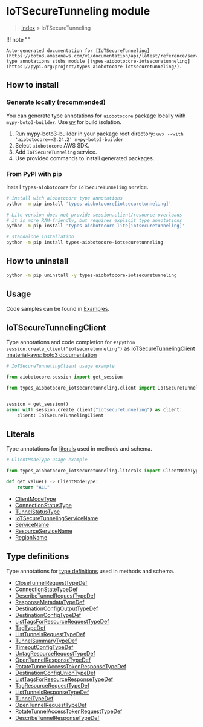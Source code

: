 # IoTSecureTunneling module

> [Index](../README.md) > IoTSecureTunneling


!!! note ""

    Auto-generated documentation for [IoTSecureTunneling](https://boto3.amazonaws.com/v1/documentation/api/latest/reference/services/iotsecuretunneling.html#iotsecuretunneling)
    type annotations stubs module [types-aiobotocore-iotsecuretunneling](https://pypi.org/project/types-aiobotocore-iotsecuretunneling/).

## How to install

### Generate locally (recommended)

You can generate type annotations for `aiobotocore` package locally with `mypy-boto3-builder`.
Use [uv](https://docs.astral.sh/uv/getting-started/installation/) for build isolation.

1. Run mypy-boto3-builder in your package root directory: `uvx --with 'aiobotocore==2.24.2' mypy-boto3-builder`
1. Select `aiobotocore` AWS SDK.
1. Add `IoTSecureTunneling` service.
1. Use provided commands to install generated packages.



### From PyPI with pip

Install `types-aiobotocore` for `IoTSecureTunneling` service.

```bash
# install with aiobotocore type annotations
python -m pip install 'types-aiobotocore[iotsecuretunneling]'

# Lite version does not provide session.client/resource overloads
# it is more RAM-friendly, but requires explicit type annotations
python -m pip install 'types-aiobotocore-lite[iotsecuretunneling]'

# standalone installation
python -m pip install types-aiobotocore-iotsecuretunneling
```



## How to uninstall

```bash
python -m pip uninstall -y types-aiobotocore-iotsecuretunneling
```

## Usage

Code samples can be found in [Examples](./usage.md).

## IoTSecureTunnelingClient

Type annotations and code completion for  `#!python session.create_client("iotsecuretunneling")` as [IoTSecureTunnelingClient](./client.md)
[:material-aws: boto3 documentation](https://boto3.amazonaws.com/v1/documentation/api/latest/reference/services/iotsecuretunneling.html#IoTSecureTunneling.Client)

```python
# IoTSecureTunnelingClient usage example

from aiobotocore.session import get_session

from types_aiobotocore_iotsecuretunneling.client import IoTSecureTunnelingClient


session = get_session()
async with session.create_client("iotsecuretunneling") as client:
    client: IoTSecureTunnelingClient
```








## Literals

Type annotations for [literals](./literals.md) used in methods and schema.

```python
# ClientModeType usage example

from types_aiobotocore_iotsecuretunneling.literals import ClientModeType

def get_value() -> ClientModeType:
    return "ALL"
```

- [ClientModeType](./literals.md#clientmodetype)
- [ConnectionStatusType](./literals.md#connectionstatustype)
- [TunnelStatusType](./literals.md#tunnelstatustype)
- [IoTSecureTunnelingServiceName](./literals.md#iotsecuretunnelingservicename)
- [ServiceName](./literals.md#servicename)
- [ResourceServiceName](./literals.md#resourceservicename)
- [RegionName](./literals.md#regionname)




## Type definitions

Type annotations for [type definitions](./type_defs.md) used in methods and schema.

- [CloseTunnelRequestTypeDef](./type_defs.md#closetunnelrequesttypedef)
- [ConnectionStateTypeDef](./type_defs.md#connectionstatetypedef)
- [DescribeTunnelRequestTypeDef](./type_defs.md#describetunnelrequesttypedef)
- [ResponseMetadataTypeDef](./type_defs.md#responsemetadatatypedef)
- [DestinationConfigOutputTypeDef](./type_defs.md#destinationconfigoutputtypedef)
- [DestinationConfigTypeDef](./type_defs.md#destinationconfigtypedef)
- [ListTagsForResourceRequestTypeDef](./type_defs.md#listtagsforresourcerequesttypedef)
- [TagTypeDef](./type_defs.md#tagtypedef)
- [ListTunnelsRequestTypeDef](./type_defs.md#listtunnelsrequesttypedef)
- [TunnelSummaryTypeDef](./type_defs.md#tunnelsummarytypedef)
- [TimeoutConfigTypeDef](./type_defs.md#timeoutconfigtypedef)
- [UntagResourceRequestTypeDef](./type_defs.md#untagresourcerequesttypedef)
- [OpenTunnelResponseTypeDef](./type_defs.md#opentunnelresponsetypedef)
- [RotateTunnelAccessTokenResponseTypeDef](./type_defs.md#rotatetunnelaccesstokenresponsetypedef)
- [DestinationConfigUnionTypeDef](./type_defs.md#destinationconfiguniontypedef)
- [ListTagsForResourceResponseTypeDef](./type_defs.md#listtagsforresourceresponsetypedef)
- [TagResourceRequestTypeDef](./type_defs.md#tagresourcerequesttypedef)
- [ListTunnelsResponseTypeDef](./type_defs.md#listtunnelsresponsetypedef)
- [TunnelTypeDef](./type_defs.md#tunneltypedef)
- [OpenTunnelRequestTypeDef](./type_defs.md#opentunnelrequesttypedef)
- [RotateTunnelAccessTokenRequestTypeDef](./type_defs.md#rotatetunnelaccesstokenrequesttypedef)
- [DescribeTunnelResponseTypeDef](./type_defs.md#describetunnelresponsetypedef)

